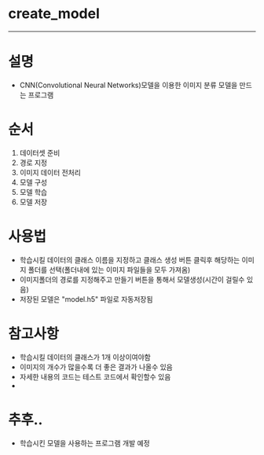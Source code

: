 # create_model

----
# 설명
- CNN(Convolutional Neural Networks)모델을 이용한 이미지 분류 모델을 만드는 프로그램

# 순서
1. 데이터셋 준비
2. 경로 지정
3. 이미지 데이터 전처리
4. 모델 구성
5. 모델 학습
6. 모델 저장

# 사용법
- 학습시킬 데이터의 클래스 이름을 지정하고 클래스 생성 버튼 클릭후 해당하는 이미지 폴더를 선택(폴더내에 있는 이미지 파일들을 모두 가져옴)
- 이미지폴더의 경로를 지정해주고 만들기 버튼을 통해서 모델생성(시간이 걸릴수 있음)
- 저장된 모델은 "model.h5" 파일로 자동저장됨

# 참고사항
- 학습시킬 데이터의 클래스가 1개 이상이여야함
- 이미지의 개수가 많을수록 더 좋은 결과가 나올수 있음
- 자세한 내용의 코드는 테스트 코드에서 확인할수 있음
- 

# 추후..
- 학습시킨 모델을 사용하는 프로그램 개발 예정